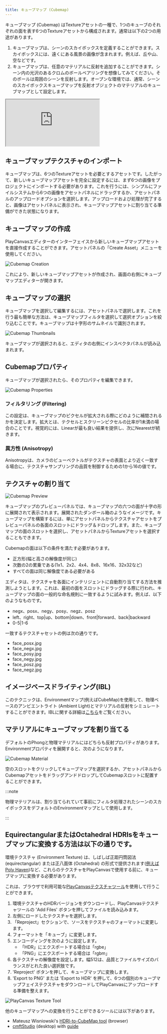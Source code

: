```yaml
---
title: キューブマップ (Cubemap)
---
```


キューブマップ (Cubemap) はTextureアセットの一種で、1つのキューブのそれぞれの面を表す6つのTextureアセットから構成されます。通常は以下の2つの用途があります。

1. キューブマップは、シーンのスカイボックスを定義することができます。スカイボックスには、遠くにある風景の画像が含まれます。例えば、丘や山、空などです。
2. キューブマップは、任意のマテリアルに反射を追加することができます。シーン内の光沢のあるクロムのボールベアリングを想像してみてください。そのボールは周囲のシーンを反射します。オープンな環境では、通常、シーンのスカイボックスキューブマップを反射オブジェクトのマテリアルのキューブマップとして設定します。

<div className="iframe-container">
    <iframe loading="lazy" src="https://playcanv.as/b/xp7v1oFB/" title="Cubemap"></iframe>
</div>

## キューブマップテクスチャのインポート

キューブマップは、6つのTextureアセットを必要とするアセットです。したがって、新しいキューブマップアセットを完全に設定するには、まず6つの画像をプロジェクトにインポートする必要があります。これを行うには、シンプルにファイルシステムから6つの画像をアセットパネルにドラッグするか、アセットパネルのアップロードオプションを選択します。アップロードおよび処理が完了すると、画像はアセットパネルに表示され、キューブマップアセットに割り当てる準備ができた状態になります。

## キューブマップの作成

PlayCanvasエディターのインターフェイスから新しいキューブマップアセットを直接作成することができます。アセットパネルの「Create Asset」メニューを使用してください。

![Cubemap Creation](/img/user-manual/assets/cubemaps/cubemap-create.png)

これにより、新しいキューブマップアセットが作成され、画面の右側にキューブマップエディターが開きます。

## キューブマップの選択

キューブマップを選択して編集するには、アセットパネルで選択します。これを行う最も簡単な方法は、キューブマップフィルタを選択して選択オプションを絞り込むことです。キューブマップは十字形のサムネイルで識別されます。

![Cubemap Thumbnails](/img/user-manual/assets/cubemaps/cubemap-thumbnails.png)

キューブマップが選択されると、エディタの右側にインスペクタパネルが読み込まれます。

## Cubemapプロパティ

キューブマップが選択されたら、そのプロパティを編集できます。

![Cubemap Properties](/img/user-manual/assets/cubemaps/cubemap-properties.png)

### フィルタリング (Filtering)

この設定は、キューブマップのピクセルが拡大される際にどのように補間されるかを決定します。拡大とは、テクセルとスクリーンピクセルの比率が1未満の場合のことです。視覚的には、Linearが最も良い結果を提供し、次にNearestが続きます。

### 異方性 (Anisotropy)

Anisotropyは、カメラのビューベクトルがテクスチャの表面とより近く一致する場合に、テクスチャサンプリングの品質を制御するための1から16の値です。

## テクスチャの割り当て

![Cubemap Preview](/img/user-manual/assets/cubemaps/cubemap-preview.png)

キューブマップのプレビューパネルでは、キューブマップの六つの面が十字の形に展開されて表示されます。展開されたダンボール箱のようなイメージです。キューブマップを構築するには、単にアセットパネルからテクスチャアセットをプレビューパネルの各面のスロットにドラッグ＆ドロップします。また、キューブマップの面のスロットを選択し、アセットパネルからTextureアセットを選択することもできます。

Cubemapの面は以下の条件を満たす必要があります。

- 正方形(幅と高さの解像度が同じ)
- 次数の2の累乗である(1x1、2x2、4x4、8x8、16x16、32x32など)
- すべての面は同じ解像度である必要がある

エディタは、テクスチャを各面にインテリジェントに自動割り当てする方法を推測しようとします。これは、最初の面をスロットにドラッグする際に行われ、キューブマップの面の一般的な命名規則に一致するように試みます。例えば、以下のようなものです。

- negx、posx、negy、posy、negz、posz
- left、right、top|up、bottom|down、front|forward、back|backward
- 0-5|1-6

一致するテクスチャセットの例は次の通りです。

- face_posx.jpg
- face_negx.jpg
- face_posy.jpg
- face_negy.jpg
- face_posz.jpg
- face_negz.jpg

## イメージベースドライティング(IBL)

このテクニックは、Environmentマップ(例えばCubeMap)を使用して、物理ベースのアンビエントライト (Ambient Light)とマテリアルの反射をシミュレートすることができます。IBLに関する詳細は[こちら][6]をご覧ください。

## マテリアルにキューブマップを割り当てる

デフォルトのPhongと物理マテリアルにはどちらも反射プロパティがあります。Environmentプロパティを展開すると、次のようになります。

![Cubemap Material](/img/user-manual/assets/cubemaps/cubemap-material.png)

空のスロットをクリックしてキューブマップを選択するか、アセットパネルからCubemapアセットをドラッグアンドドロップしてCubemapスロットに配置することができます。

:::note

物理マテリアルは、割り当てられていて事前にフィルタ処理されたシーンのスカイボックスをデフォルトのEnvironmentマップとして使用します。

:::

## EquirectangularまたはOctahedral HDRIsをキューブマップに変換する方法は以下の通りです。

環境テクスチャ (Environment Texture) は、しばしば正距円筒図法 (equirectangular) または正八面体 (Octahedral) の形式で提供されます([例えばPoly Haven][7])など、これらのテクスチャをPlayCanvasで使用する前に、キューブマップに変換する必要があります。

これは、ブラウザで利用可能な[PlayCanvasテクスチャツール][8]を使用して行うことができます。

1. 環境テクスチャのHDRバージョンをダウンロードし、PlayCanvasテクスチャツールの 'Add Files'  ボタンを押してファイルを読み込みます。
2. 左側にロードしたテクスチャを選択します。
3. 「Reproject」セクションで、ソースをテクスチャのフォーマットに変更します。
4. フォーマットを「キューブ」に変更します。
5. エンコーディングを次のように設定します。
    - 「HDR」にエクスポートする場合は「rgbe」
    - 「PNG」にエクスポートする場合は「rgbm」
6. 各テクスチャの解像度を設定します。幅512は、品質とファイルサイズのバランスがとれた良い選択肢です。
7. 'Reproject' ボタンを押して、キューブマップに変換します。
8. 'Export to PNG' または 'Export to HDR' を押して、6つの個別のキューブマップフェイステクスチャをダウンロードしてPlayCanvasにアップロードする準備を整えます。

![PlayCanvas Texture Tool](/img/user-manual/assets/cubemaps/playcanvas-texture-tool-convert.png)

他のキューブマップへの変換を行うことができるツールには以下があります。

- Mateusz Wisniowski's [HDRI-to-CubeMap tool][9] (browser)
- [cmftStudio][10] (desktop) with [guide][11]

[6]: /user-manual/graphics/physical-rendering/image-based-lighting/
[7]: https://polyhaven.com/hdris
[8]: https://playcanvas.com/texture-tool
[9]: https://matheowis.github.io/HDRI-to-CubeMap/
[10]: https://github.com/dariomanesku/cmftStudio
[11]: https://jamie-white.com/webgl/equirectangular-hdr-image-to-face-list/
